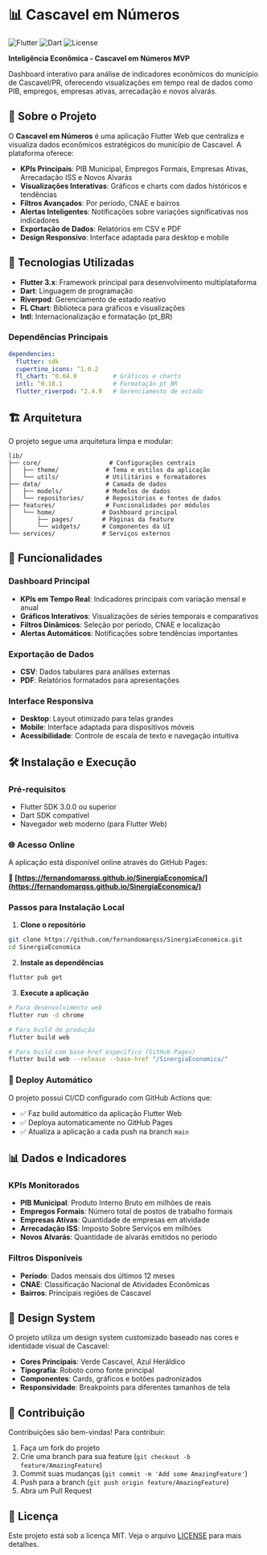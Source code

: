 # 📊 Cascavel em Números

![Flutter](https://img.shields.io/badge/Flutter-02569B?style=for-the-badge&logo=flutter&logoColor=white)
![Dart](https://img.shields.io/badge/Dart-0175C2?style=for-the-badge&logo=dart&logoColor=white)
![License](https://img.shields.io/badge/License-MIT-green.svg?style=for-the-badge)

**Inteligência Econômica - Cascavel em Números MVP**

Dashboard interativo para análise de indicadores econômicos do município de Cascavel/PR, oferecendo visualizações em tempo real de dados como PIB, empregos, empresas ativas, arrecadação e novos alvarás.

## 🎯 Sobre o Projeto

O **Cascavel em Números** é uma aplicação Flutter Web que centraliza e visualiza dados econômicos estratégicos do município de Cascavel. A plataforma oferece:

- **KPIs Principais**: PIB Municipal, Empregos Formais, Empresas Ativas, Arrecadação ISS e Novos Alvarás
- **Visualizações Interativas**: Gráficos e charts com dados históricos e tendências
- **Filtros Avançados**: Por período, CNAE e bairros
- **Alertas Inteligentes**: Notificações sobre variações significativas nos indicadores
- **Exportação de Dados**: Relatórios em CSV e PDF
- **Design Responsivo**: Interface adaptada para desktop e mobile

## 🚀 Tecnologias Utilizadas

- **Flutter 3.x**: Framework principal para desenvolvimento multiplataforma
- **Dart**: Linguagem de programação
- **Riverpod**: Gerenciamento de estado reativo
- **FL Chart**: Biblioteca para gráficos e visualizações
- **Intl**: Internacionalização e formatação (pt_BR)

### Dependências Principais

```yaml
dependencies:
  flutter: sdk
  cupertino_icons: ^1.0.2
  fl_chart: ^0.64.0          # Gráficos e charts
  intl: ^0.18.1              # Formatação pt_BR
  flutter_riverpod: ^2.4.9   # Gerenciamento de estado
```

## 🏗️ Arquitetura

O projeto segue uma arquitetura limpa e modular:

```
lib/
├── core/                   # Configurações centrais
│   ├── theme/             # Tema e estilos da aplicação
│   └── utils/             # Utilitários e formatadores
├── data/                  # Camada de dados
│   ├── models/            # Modelos de dados
│   └── repositories/      # Repositórios e fontes de dados
├── features/              # Funcionalidades por módulos
│   └── home/             # Dashboard principal
│       ├── pages/        # Páginas da feature
│       └── widgets/      # Componentes da UI
└── services/             # Serviços externos
```

## 📱 Funcionalidades

### Dashboard Principal
- **KPIs em Tempo Real**: Indicadores principais com variação mensal e anual
- **Gráficos Interativos**: Visualizações de séries temporais e comparativos
- **Filtros Dinâmicos**: Seleção por período, CNAE e localização
- **Alertas Automáticos**: Notificações sobre tendências importantes

### Exportação de Dados
- **CSV**: Dados tabulares para análises externas
- **PDF**: Relatórios formatados para apresentações

### Interface Responsiva
- **Desktop**: Layout otimizado para telas grandes
- **Mobile**: Interface adaptada para dispositivos móveis
- **Acessibilidade**: Controle de escala de texto e navegação intuitiva

## 🛠️ Instalação e Execução

### Pré-requisitos
- Flutter SDK 3.0.0 ou superior
- Dart SDK compatível
- Navegador web moderno (para Flutter Web)

### 🌐 Acesso Online

A aplicação está disponível online através do GitHub Pages:

**🔗 [https://fernandomarqss.github.io/SinergiaEconomica/](https://fernandomarqss.github.io/SinergiaEconomica/)**

### Passos para Instalação Local

1. **Clone o repositório**
```bash
git clone https://github.com/fernandomarqss/SinergiaEconomica.git
cd SinergiaEconomica
```

2. **Instale as dependências**
```bash
flutter pub get
```

3. **Execute a aplicação**
```bash
# Para desenvolvimento web
flutter run -d chrome

# Para build de produção
flutter build web

# Para build com base-href específico (GitHub Pages)
flutter build web --release --base-href "/SinergiaEconomica/"
```

### 🚀 Deploy Automático

O projeto possui CI/CD configurado com GitHub Actions que:
- ✅ Faz build automático da aplicação Flutter Web
- ✅ Deploya automaticamente no GitHub Pages
- ✅ Atualiza a aplicação a cada push na branch `main`

## 📊 Dados e Indicadores

### KPIs Monitorados
- **PIB Municipal**: Produto Interno Bruto em milhões de reais
- **Empregos Formais**: Número total de postos de trabalho formais
- **Empresas Ativas**: Quantidade de empresas em atividade
- **Arrecadação ISS**: Imposto Sobre Serviços em milhões
- **Novos Alvarás**: Quantidade de alvarás emitidos no período

### Filtros Disponíveis
- **Período**: Dados mensais dos últimos 12 meses
- **CNAE**: Classificação Nacional de Atividades Econômicas
- **Bairros**: Principais regiões de Cascavel

## 🎨 Design System

O projeto utiliza um design system customizado baseado nas cores e identidade visual de Cascavel:

- **Cores Principais**: Verde Cascavel, Azul Heráldico
- **Tipografia**: Roboto como fonte principal
- **Componentes**: Cards, gráficos e botões padronizados
- **Responsividade**: Breakpoints para diferentes tamanhos de tela

## 🤝 Contribuição

Contribuições são bem-vindas! Para contribuir:

1. Faça um fork do projeto
2. Crie uma branch para sua feature (`git checkout -b feature/AmazingFeature`)
3. Commit suas mudanças (`git commit -m 'Add some AmazingFeature'`)
4. Push para a branch (`git push origin feature/AmazingFeature`)
5. Abra um Pull Request

## 📄 Licença

Este projeto está sob a licença MIT. Veja o arquivo [LICENSE](LICENSE) para mais detalhes.
